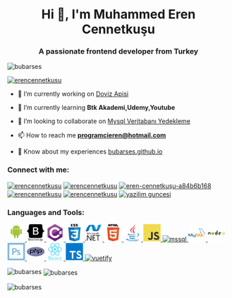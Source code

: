 <h1 align="center">Hi 👋, I'm Muhammed Eren Cennetkuşu</h1>
<h3 align="center">A passionate frontend developer from Turkey</h3>

<p align="left"> <img src="https://komarev.com/ghpvc/?username=bubarses&label=Profile%20views&color=0e75b6&style=flat" alt="bubarses" /> </p>

<p align="left"> <a href="https://twitter.com/erencennetkusu" target="blank"><img src="https://img.shields.io/twitter/follow/erencennetkusu?logo=twitter&style=for-the-badge" alt="erencennetkusu" /></a> </p>

- 🔭 I’m currently working on [Doviz Apisi](https://github.com/bubarses/TCMBDovizConverterApi)

- 🌱 I’m currently learning **Btk Akademi,Udemy,Youtube**

- 👯 I’m looking to collaborate on [Mysql Veritabanı Yedekleme](https://github.com/bubarses/VeritabaniYedeklemeMysql)

- 📫 How to reach me **programcieren@hotmail.com**

- 📄 Know about my experiences [bubarses.github.io](bubarses.github.io)

<h3 align="left">Connect with me:</h3>
<p align="left">
<a href="https://codepen.io/erencennetkusu" target="blank"><img align="center" src="https://raw.githubusercontent.com/rahuldkjain/github-profile-readme-generator/master/src/images/icons/Social/codepen.svg" alt="erencennetkusu" height="30" width="40" /></a>
<a href="https://twitter.com/erencennetkusu" target="blank"><img align="center" src="https://raw.githubusercontent.com/rahuldkjain/github-profile-readme-generator/master/src/images/icons/Social/twitter.svg" alt="erencennetkusu" height="30" width="40" /></a>
<a href="https://linkedin.com/in/eren-cennetkuşu-a84b6b168" target="blank"><img align="center" src="https://raw.githubusercontent.com/rahuldkjain/github-profile-readme-generator/master/src/images/icons/Social/linked-in-alt.svg" alt="eren-cennetkuşu-a84b6b168" height="30" width="40" /></a>
<a href="https://fb.com/erencennetkusu" target="blank"><img align="center" src="https://raw.githubusercontent.com/rahuldkjain/github-profile-readme-generator/master/src/images/icons/Social/facebook.svg" alt="erencennetkusu" height="30" width="40" /></a>
<a href="https://instagram.com/erencennetkusu" target="blank"><img align="center" src="https://raw.githubusercontent.com/rahuldkjain/github-profile-readme-generator/master/src/images/icons/Social/instagram.svg" alt="erencennetkusu" height="30" width="40" /></a>
<a href="https://www.youtube.com/c/yazilim guncesi" target="blank"><img align="center" src="https://raw.githubusercontent.com/rahuldkjain/github-profile-readme-generator/master/src/images/icons/Social/youtube.svg" alt="yazilim guncesi" height="30" width="40" /></a>
</p>

<h3 align="left">Languages and Tools:</h3>
<p align="left"> <a href="https://developer.android.com" target="_blank" rel="noreferrer"> <img src="https://raw.githubusercontent.com/devicons/devicon/master/icons/android/android-original-wordmark.svg" alt="android" width="40" height="40"/> </a> <a href="https://getbootstrap.com" target="_blank" rel="noreferrer"> <img src="https://raw.githubusercontent.com/devicons/devicon/master/icons/bootstrap/bootstrap-plain-wordmark.svg" alt="bootstrap" width="40" height="40"/> </a> <a href="https://www.w3schools.com/cs/" target="_blank" rel="noreferrer"> <img src="https://raw.githubusercontent.com/devicons/devicon/master/icons/csharp/csharp-original.svg" alt="csharp" width="40" height="40"/> </a> <a href="https://www.w3schools.com/css/" target="_blank" rel="noreferrer"> <img src="https://raw.githubusercontent.com/devicons/devicon/master/icons/css3/css3-original-wordmark.svg" alt="css3" width="40" height="40"/> </a> <a href="https://dotnet.microsoft.com/" target="_blank" rel="noreferrer"> <img src="https://raw.githubusercontent.com/devicons/devicon/master/icons/dot-net/dot-net-original-wordmark.svg" alt="dotnet" width="40" height="40"/> </a> <a href="https://www.w3.org/html/" target="_blank" rel="noreferrer"> <img src="https://raw.githubusercontent.com/devicons/devicon/master/icons/html5/html5-original-wordmark.svg" alt="html5" width="40" height="40"/> </a> <a href="https://www.java.com" target="_blank" rel="noreferrer"> <img src="https://raw.githubusercontent.com/devicons/devicon/master/icons/java/java-original.svg" alt="java" width="40" height="40"/> </a> <a href="https://developer.mozilla.org/en-US/docs/Web/JavaScript" target="_blank" rel="noreferrer"> <img src="https://raw.githubusercontent.com/devicons/devicon/master/icons/javascript/javascript-original.svg" alt="javascript" width="40" height="40"/> </a> <a href="https://www.microsoft.com/en-us/sql-server" target="_blank" rel="noreferrer"> <img src="https://www.svgrepo.com/show/303229/microsoft-sql-server-logo.svg" alt="mssql" width="40" height="40"/> </a> <a href="https://www.mysql.com/" target="_blank" rel="noreferrer"> <img src="https://raw.githubusercontent.com/devicons/devicon/master/icons/mysql/mysql-original-wordmark.svg" alt="mysql" width="40" height="40"/> </a> <a href="https://nodejs.org" target="_blank" rel="noreferrer"> <img src="https://raw.githubusercontent.com/devicons/devicon/master/icons/nodejs/nodejs-original-wordmark.svg" alt="nodejs" width="40" height="40"/> </a> <a href="https://www.photoshop.com/en" target="_blank" rel="noreferrer"> <img src="https://raw.githubusercontent.com/devicons/devicon/master/icons/photoshop/photoshop-line.svg" alt="photoshop" width="40" height="40"/> </a> <a href="https://www.php.net" target="_blank" rel="noreferrer"> <img src="https://raw.githubusercontent.com/devicons/devicon/master/icons/php/php-original.svg" alt="php" width="40" height="40"/> </a> <a href="https://reactjs.org/" target="_blank" rel="noreferrer"> <img src="https://raw.githubusercontent.com/devicons/devicon/master/icons/react/react-original-wordmark.svg" alt="react" width="40" height="40"/> </a> <a href="https://www.typescriptlang.org/" target="_blank" rel="noreferrer"> <img src="https://raw.githubusercontent.com/devicons/devicon/master/icons/typescript/typescript-original.svg" alt="typescript" width="40" height="40"/> </a> <a href="https://vuetifyjs.com/en/" target="_blank" rel="noreferrer"> <img src="https://bestofjs.org/logos/vuetify.svg" alt="vuetify" width="40" height="40"/> </a> </p>

<p><img align="left" src="https://github-readme-stats.vercel.app/api/top-langs?username=bubarses&show_icons=true&locale=en&layout=compact" alt="bubarses" /></p>

<p>&nbsp;<img align="center" src="https://github-readme-stats.vercel.app/api?username=bubarses&show_icons=true&locale=en" alt="bubarses" /></p>

<p><img align="center" src="https://github-readme-streak-stats.herokuapp.com/?user=bubarses&" alt="bubarses" /></p>
